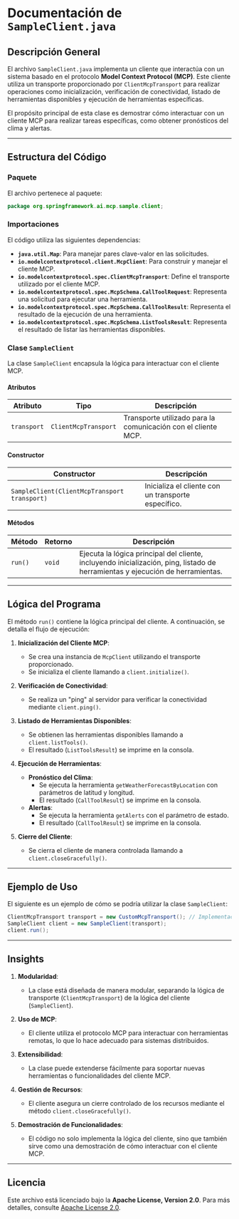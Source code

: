 # Documentación de `SampleClient.java`

## Descripción General

El archivo `SampleClient.java` implementa un cliente que interactúa con un sistema basado en el protocolo **Model Context Protocol (MCP)**. Este cliente utiliza un transporte proporcionado por `ClientMcpTransport` para realizar operaciones como inicialización, verificación de conectividad, listado de herramientas disponibles y ejecución de herramientas específicas. 

El propósito principal de esta clase es demostrar cómo interactuar con un cliente MCP para realizar tareas específicas, como obtener pronósticos del clima y alertas.

---

## Estructura del Código

### Paquete
El archivo pertenece al paquete:
```java
package org.springframework.ai.mcp.sample.client;
```

### Importaciones
El código utiliza las siguientes dependencias:
- **`java.util.Map`**: Para manejar pares clave-valor en las solicitudes.
- **`io.modelcontextprotocol.client.McpClient`**: Para construir y manejar el cliente MCP.
- **`io.modelcontextprotocol.spec.ClientMcpTransport`**: Define el transporte utilizado por el cliente MCP.
- **`io.modelcontextprotocol.spec.McpSchema.CallToolRequest`**: Representa una solicitud para ejecutar una herramienta.
- **`io.modelcontextprotocol.spec.McpSchema.CallToolResult`**: Representa el resultado de la ejecución de una herramienta.
- **`io.modelcontextprotocol.spec.McpSchema.ListToolsResult`**: Representa el resultado de listar las herramientas disponibles.

### Clase `SampleClient`
La clase `SampleClient` encapsula la lógica para interactuar con el cliente MCP. 

#### Atributos
| Atributo              | Tipo                     | Descripción                                                                 |
|-----------------------|--------------------------|-----------------------------------------------------------------------------|
| `transport`           | `ClientMcpTransport`    | Transporte utilizado para la comunicación con el cliente MCP.              |

#### Constructor
| Constructor                          | Descripción                                                                 |
|--------------------------------------|-----------------------------------------------------------------------------|
| `SampleClient(ClientMcpTransport transport)` | Inicializa el cliente con un transporte específico.                        |

#### Métodos
| Método                  | Retorno  | Descripción                                                                 |
|-------------------------|----------|-----------------------------------------------------------------------------|
| `run()`                 | `void`   | Ejecuta la lógica principal del cliente, incluyendo inicialización, ping, listado de herramientas y ejecución de herramientas. |

---

## Lógica del Programa

El método `run()` contiene la lógica principal del cliente. A continuación, se detalla el flujo de ejecución:

1. **Inicialización del Cliente MCP**:
   - Se crea una instancia de `McpClient` utilizando el transporte proporcionado.
   - Se inicializa el cliente llamando a `client.initialize()`.

2. **Verificación de Conectividad**:
   - Se realiza un "ping" al servidor para verificar la conectividad mediante `client.ping()`.

3. **Listado de Herramientas Disponibles**:
   - Se obtienen las herramientas disponibles llamando a `client.listTools()`.
   - El resultado (`ListToolsResult`) se imprime en la consola.

4. **Ejecución de Herramientas**:
   - **Pronóstico del Clima**:
     - Se ejecuta la herramienta `getWeatherForecastByLocation` con parámetros de latitud y longitud.
     - El resultado (`CallToolResult`) se imprime en la consola.
   - **Alertas**:
     - Se ejecuta la herramienta `getAlerts` con el parámetro de estado.
     - El resultado (`CallToolResult`) se imprime en la consola.

5. **Cierre del Cliente**:
   - Se cierra el cliente de manera controlada llamando a `client.closeGracefully()`.

---

## Ejemplo de Uso

El siguiente es un ejemplo de cómo se podría utilizar la clase `SampleClient`:

```java
ClientMcpTransport transport = new CustomMcpTransport(); // Implementación personalizada del transporte
SampleClient client = new SampleClient(transport);
client.run();
```

---

## Insights

1. **Modularidad**:
   - La clase está diseñada de manera modular, separando la lógica de transporte (`ClientMcpTransport`) de la lógica del cliente (`SampleClient`).

2. **Uso de MCP**:
   - El cliente utiliza el protocolo MCP para interactuar con herramientas remotas, lo que lo hace adecuado para sistemas distribuidos.

3. **Extensibilidad**:
   - La clase puede extenderse fácilmente para soportar nuevas herramientas o funcionalidades del cliente MCP.

4. **Gestión de Recursos**:
   - El cliente asegura un cierre controlado de los recursos mediante el método `client.closeGracefully()`.

5. **Demostración de Funcionalidades**:
   - El código no solo implementa la lógica del cliente, sino que también sirve como una demostración de cómo interactuar con el cliente MCP.

---

## Licencia

Este archivo está licenciado bajo la **Apache License, Version 2.0**. Para más detalles, consulte [Apache License 2.0](https://www.apache.org/licenses/LICENSE-2.0).
